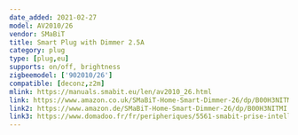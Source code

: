 ```yaml
---
date_added: 2021-02-27
model: AV2010/26
vendor: SMaBiT
title: Smart Plug with Dimmer 2.5A
category: plug
type: [plug,eu]
supports: on/off, brightness
zigbeemodel: ['902010/26']
compatible: [deconz,z2m]
mlink: https://manuals.smabit.eu/len/av2010_26.html
link: https://www.amazon.co.uk/SMaBiT-Home-Smart-Dimmer-26/dp/B00H3NITMI
link2: https://www.amazon.de/SMaBiT-Home-Smart-Dimmer-26/dp/B00H3NITMI
link3: https://www.domadoo.fr/fr/peripheriques/5561-smabit-prise-intelligente-zigbee-variateur-25a-8023874395845.html
---
```


